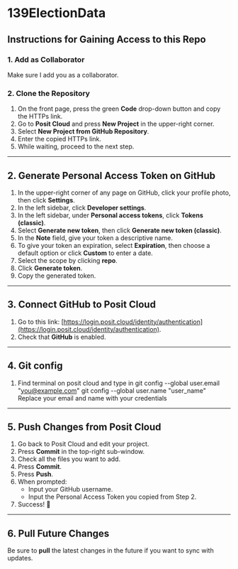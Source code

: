 # 139ElectionData

## Instructions for Gaining Access to this Repo

### 1. Add as Collaborator
Make sure I add you as a collaborator.

### 2. Clone the Repository
1. On the front page, press the green **Code** drop-down button and copy the HTTPs link.
2. Go to **Posit Cloud** and press **New Project** in the upper-right corner.
3. Select **New Project from GitHub Repository**.
4. Enter the copied HTTPs link.
5. While waiting, proceed to the next step.

---

## 2. Generate Personal Access Token on GitHub
1. In the upper-right corner of any page on GitHub, click your profile photo, then click **Settings**.
2. In the left sidebar, click **Developer settings**.
3. In the left sidebar, under **Personal access tokens**, click **Tokens (classic)**.
4. Select **Generate new token**, then click **Generate new token (classic)**.
5. In the **Note** field, give your token a descriptive name.
6. To give your token an expiration, select **Expiration**, then choose a default option or click **Custom** to enter a date.
7. Select the scope by clicking **repo**.
8. Click **Generate token**.
9. Copy the generated token.

---

## 3. Connect GitHub to Posit Cloud
1. Go to this link: [https://login.posit.cloud/identity/authentication](https://login.posit.cloud/identity/authentication).
2. Check that **GitHub** is enabled.

---

## 4. Git config
1. Find terminal on posit cloud and type in
git config --global user.email "you@example.com"
git config --global user.name "user_name"
Replace your email and name with your credentials

---

## 5. Push Changes from Posit Cloud
1. Go back to Posit Cloud and edit your project.
2. Press **Commit** in the top-right sub-window.
3. Check all the files you want to add.
4. Press **Commit**.
5. Press **Push**.
6. When prompted:
   - Input your GitHub username.
   - Input the Personal Access Token you copied from Step 2.
7. Success! 🎉

---

## 6. Pull Future Changes
Be sure to **pull** the latest changes in the future if you want to sync with updates.
